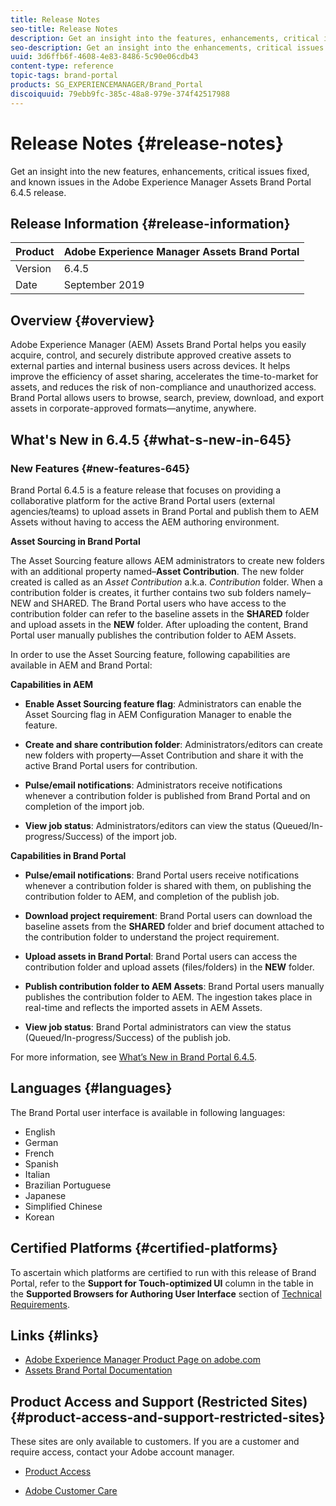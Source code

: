 ```yaml
---
title: Release Notes
seo-title: Release Notes
description: Get an insight into the features, enhancements, critical issues fixed, and known issues in the Adobe Experience Manager Assets Brand Portal 6.4.5release.
seo-description: Get an insight into the enhancements, critical issues fixed, and known issues in the Adobe Experience Manager Assets Brand Portal 6.4.5 release.
uuid: 3d6ffb6f-4608-4e83-8486-5c90e06cdb43
content-type: reference
topic-tags: brand-portal
products: SG_EXPERIENCEMANAGER/Brand_Portal
discoiquuid: 79ebb9fc-385c-48a8-979e-374f42517988
---
```


# Release Notes {#release-notes}

Get an insight into the new features, enhancements, critical issues fixed, and known issues in the Adobe Experience Manager Assets Brand Portal 6.4.5 release.

## Release Information {#release-information}

| Product |Adobe Experience Manager Assets Brand Portal |
|---|---|
| Version | 6.4.5|
| Date | September 2019 |

## Overview {#overview}

Adobe Experience Manager (AEM) Assets Brand Portal helps you easily acquire, control, and securely distribute approved creative assets to external parties and internal business users across devices. It helps improve the efficiency of asset sharing, accelerates the time-to-market for assets, and reduces the risk of non-compliance and unauthorized access. Brand Portal allows users to browse, search, preview, download, and export assets in corporate-approved formats—anytime, anywhere.

## What's New in 6.4.5 {#what-s-new-in-645}

### New Features {#new-features-645}

Brand Portal 6.4.5 is a feature release that focuses on providing a collaborative platform for the active Brand Portal users (external agencies/teams) to upload assets in Brand Portal and publish them to AEM Assets without having to access the AEM authoring environment.

**Asset Sourcing in Brand Portal**

The Asset Sourcing feature allows AEM administrators to create new folders with an additional property named–**Asset Contribution**. The new folder created is called as an *Asset Contribution* a.k.a. *Contribution* folder. When a contribution folder is creates, it further contains two sub folders namely–NEW and SHARED. The Brand Portal users who have access to the contribution folder can refer to the baseline assets in the **SHARED** folder and upload assets in the **NEW** folder. After uploading the content, Brand Portal user manually publishes the contribution folder to AEM Assets.

In order to use the Asset Sourcing feature, following capabilities are available in AEM and Brand Portal:

**Capabilities in AEM**

* **Enable Asset Sourcing feature flag**: Administrators can enable the Asset Sourcing flag in AEM Configuration Manager to enable the feature.

* **Create and share contribution folder**: Administrators/editors can create new folders with property—Asset Contribution and share it with the active Brand Portal users for contribution.

* **Pulse/email notifications**: Administrators receive notifications whenever a contribution folder is published from Brand Portal and on completion of the import job.

* **View job status**: Administrators/editors can view the status (Queued/In-progress/Success) of the import job.

**Capabilities in Brand Portal**

* **Pulse/email notifications**: Brand Portal users receive notifications whenever a contribution folder is shared with them, on publishing the contribution folder to AEM, and completion of the publish job.

* **Download project requirement**: Brand Portal users can download the baseline assets from the **SHARED** folder and brief document attached to the contribution folder to understand the project requirement.

* **Upload assets in Brand Portal**: Brand Portal users can access the contribution folder and upload assets (files/folders) in the **NEW** folder.

* **Publish contribution folder to AEM Assets**: Brand Portal users manually publishes the contribution folder to AEM. The ingestion takes place in real-time and reflects the imported assets in AEM Assets.

* **View job status**: Brand Portal administrators can view the status (Queued/In-progress/Success) of the publish job.

For more information, see [What’s New in Brand Portal 6.4.5](whats-new.md).

## Languages {#languages}

The Brand Portal user interface is available in following languages:

* English
* German
* French
* Spanish
* Italian
* Brazilian Portuguese
* Japanese
* Simplified Chinese
* Korean

## Certified Platforms {#certified-platforms}

To ascertain which platforms are certified to run with this release of Brand Portal, refer to the **Support for Touch-optimized UI** column in the table in the **Supported Browsers for Authoring User Interface** section of [Technical Requirements](https://helpx.adobe.com/experience-manager/6-4/sites/deploying/using/technical-requirements.html).

## Links {#links}

* [Adobe Experience Manager Product Page on adobe.com](http://www.adobe.com/in/marketing-cloud/experience-manager.html)
* [Assets Brand Portal Documentation](https://helpx.adobe.com/experience-manager/brand-portal/user-guide.html)

## Product Access and Support (Restricted Sites) {#product-access-and-support-restricted-sites}

These sites are only available to customers. If you are a customer and require access, contact your Adobe account manager.

* [](https://daycare.day.com) [Product Access](https://login.marketing.adobe.com)

* [Adobe Customer Care](https://helpx.adobe.com/contact.html)
